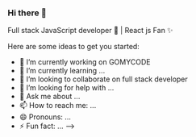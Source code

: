 ### Hi there 👋
Full stack JavaScript developer 🚀 | React js Fan ✨

Here are some ideas to get you started:

- 🔭 I’m currently working on GOMYCODE
- 🌱 I’m currently learning ...
- 👯 I’m looking to collaborate on full stack developer
- 🤔 I’m looking for help with ...
- 💬 Ask me about ...
- 📫 How to reach me: ...
- 😄 Pronouns: ...
- ⚡ Fun fact: ...
-->
